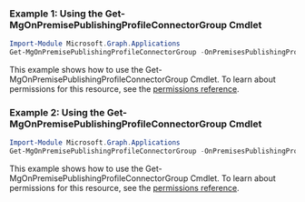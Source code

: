 ### Example 1: Using the Get-MgOnPremisePublishingProfileConnectorGroup Cmdlet
```powershell
Import-Module Microsoft.Graph.Applications
Get-MgOnPremisePublishingProfileConnectorGroup -OnPremisesPublishingProfileId $onPremisesPublishingProfileId -ConnectorGroupId $connectorGroupId
```
This example shows how to use the Get-MgOnPremisePublishingProfileConnectorGroup Cmdlet.
To learn about permissions for this resource, see the [permissions reference](/graph/permissions-reference).
### Example 2: Using the Get-MgOnPremisePublishingProfileConnectorGroup Cmdlet
```powershell
Import-Module Microsoft.Graph.Applications
Get-MgOnPremisePublishingProfileConnectorGroup -OnPremisesPublishingProfileId $onPremisesPublishingProfileId
```
This example shows how to use the Get-MgOnPremisePublishingProfileConnectorGroup Cmdlet.
To learn about permissions for this resource, see the [permissions reference](/graph/permissions-reference).
